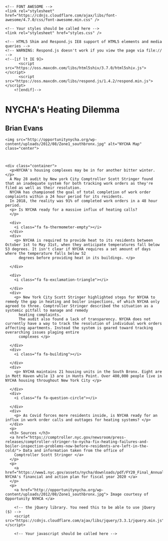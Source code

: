 <!DOCTYPE html>
<html lang="en">

  <head>
    <meta charset="utf-8">
    <!-- set the character set -->
    <meta http-equiv="X-UA-Compatible" content="IE=edge">
    <meta name="viewport" content="width=device-width, initial-scale=1">
    <!-- first step to a responsive site -->
    <title>HTML Skeleton</title>

    <!-- FONT AWESOME -->
    <link rel="stylesheet" href="https://cdnjs.cloudflare.com/ajax/libs/font-awesome/4.7.0/css/font-awesome.min.css" />

    <!-- Your styles should be called here -->
    <link rel="stylesheet" href="styles.css" />

    <!-- HTML5 Shim and Respond.js IE8 support of HTML5 elements and media queries -->
    <!-- WARNING: Respond.js doesn't work if you view the page via file:// -->
    <!--[if lt IE 9]>
      	  <script src="https://oss.maxcdn.com/libs/html5shiv/3.7.0/html5shiv.js"></script>
      	  <script src="https://oss.maxcdn.com/libs/respond.js/1.4.2/respond.min.js"></script>
      	<![endif]-->
  </head>

  <body>
    <!-- YOUR CONTENT GOES HERE -->
    <div class="container">
      <h1> NYCHA's Heating Dilemma </h1>
      <h2> Brian Evans</h2>
    </div>


    <img src="http://opportunitynycha.org/wp-content/uploads/2012/08/Zone1_southbronx.jpg" alt="NYCHA Map" class="center">



    <div class="container">
      <p>NYCHA's housing complexes may be in for another bitter winter.</p>
      A May 28 audit by New york City Comptroller Scott Stringer found that an inadequate system for both tracking work orders as they're filed as well as their resolution.
      NYCHA has championed the goal of total completion of work order complaints within a 24 hour period for its residents.
      In 2018, the reality was 91% of completed work orders in a 48 hour period.
      <p> Is NYCHA ready for a massive influx of heating calls?
      </p>

      <div>
        <i class="fa fa-thermometer-empty"></i>
      </div>
      <div>
        <p> NYCHA is required to provide heat to its residents between October 1st to May 31st, when they anticipate temperatures fall below 53 degrees. It isn't clear if NYCHA requires a set amount of days where the temperature falls below 52
          degrees before providing heat in its buildings. </p>

      </div>

      <div>
        <i class="fa fa-exclamation-triangle"></i>

      </div>
      <div>
        <p> New York City Scott Stringer highlighted steps for NYCHA to remedy the gap in heating and boiler inspections, of which NYCHA only agreed to three. Comptroller Stringer described the situation as a systemic pitfall to manage and remedy
          heating complaints.
          The audit also found a lack of transparency. NYCHA does not currently have a way to track the resolution of individual work orders affecting apartments. Instead the system is geared toward tracking overarching issues plaging entire
          complexes </p>

      </div>
      <div>
        <i class="fa fa-building"></i>

      </div>
      <div>
        <p> NYCHA maintains 21 housing units in the South Bronx. Eight are in Mott Haven while 13 are in Hunts Point. Over 400,000 people live in NYCHA housing throughout New York City </p>

      </div>
      <div>
        <i class="fa fa-question-circle"></i>

      </div>
      <div>
        <p> As Covid forces more residents inside, is NYCHA ready for an influx in work order calls and outtages for heating systems? </p>
      </div>
      <p>
      <h3> Sources </h3>
      <a href="https://comptroller.nyc.gov/newsroom/press-releases/comptroller-stringer-to-nycha-fix-heating-failures-and-boiler-inspection-problems-now-before-residents-are-left-in-the-cold/"> Data and information taken from the office of
        Comptroller Scott Stringer </a>
      </p>
      <p>
        <a href="https://www1.nyc.gov/assets/nycha/downloads/pdf/FY20_Final_Annual_Plan_10.18.19.pdf"> NYCHA's financial and action plan for fiscal year 2020 </a>
      </p>
      <p>
        <a href="http://opportunitynycha.org/wp-content/uploads/2012/08/Zone1_southbronx.jpg"> Image courtesy of Opportunity NYHCA </a>

        <!-- the jQuery library. You need this to be able to use jQuery ($) -->
        <script src="https://cdnjs.cloudflare.com/ajax/libs/jquery/3.3.1/jquery.min.js"></script>

        <!-- Your javascript should be called here -->
  </body>


</html>
